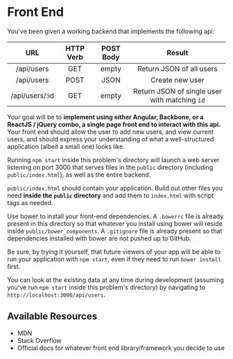 # Front End

You've been given a working backend that implements the following api:

|      URL       | HTTP Verb | POST Body |                    Result                     |
| :------------: | :-------: | :-------: | :-------------------------------------------: |
|   /api/users   |    GET    |   empty   |           Return JSON of all users            |
|   /api/users   |   POST    |   JSON    |                Create new user                |
| /api/users/:id |    GET    |   empty   | Return JSON of single user with matching `id` |

Your goal will be to **implement using either Angular, Backbone, or a ReactJS / jQuery combo, a single page front end to interact with this api.** Your front end should allow the user to add new users, and view current users, and should express your understanding of what a well-structured application (albeit a small one) looks like.

Running `npm start` inside this problem's directory will launch a web server listening on port 3000 that serves files in the `public` directory (including `public/index.html`), as well as the entire backend.

`public/index.html` should contain your application. Build out other files you need **inside the `public` directory** and add them to `index.html` with script tags as needed.

Use bower to install your front-end dependencies. A `.bowerrc` file is already present in this directory so that whatever you install using bower will reside inside `public/bower_components`. A `.gitignore` file is already present so that dependencies installed with bower are not pushed up to GitHub.

Be sure, by trying it yourself, that future viewers of your app will be able to run your application with `npm start`, even if they need to run `bower install` first.

You can look at the existing data at any time during development (assuming you've run `npm start` inside this problem's directory) by navigating to `http://localhost:3000/api/users`.

## Available Resources

- MDN
- Stack Overflow
- Official docs for whatever front end library/framework you decide to use

